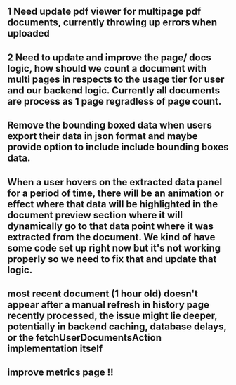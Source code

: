 ## 1 Need update pdf viewer for multipage pdf documents, currently throwing up errors when uploaded 

## 2 Need to update and improve the page/ docs logic, how should we count a document with multi pages in respects to the usage tier for user and our backend logic. Currently all documents are process as 1 page regradless of page count. 

## Remove the bounding boxed data when users export their data in json format and maybe provide option to include include bounding boxes data. 

## When a user hovers on the extracted data panel for a period of time, there will be an animation or effect where that data will be highlighted in the document preview section where it will dynamically go to that data point where it was extracted from the document. We kind of have some code set up right now but it's not working properly so we need to fix that and update that logic.

## most recent document (1 hour old) doesn't appear after a manual refresh in history page recently processed, the issue might lie deeper, potentially in backend caching, database delays, or the fetchUserDocumentsAction implementation itself

## improve metrics page !!